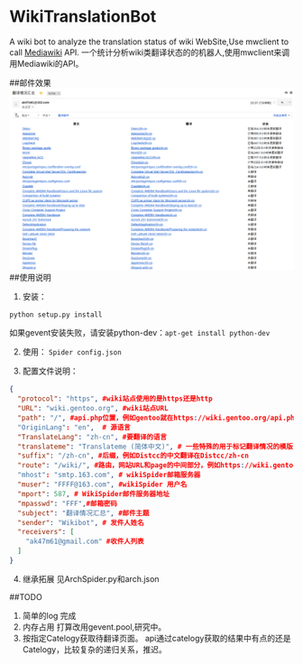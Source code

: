 # WikiTranslationBot
A wiki bot to analyze the translation status of wiki WebSite,Use mwclient to call [Mediawiki](https://www.mediawiki.org/wiki/MediaWiki) API.
一个统计分析wiki类翻译状态的的机器人,使用mwclient来调用Mediawiki的API。

##邮件效果
![mail](mail.png)
##使用说明
1. 安装：
```
python setup.py install
```
如果gevent安装失败，请安装python-dev：`apt-get install python-dev`

2. 使用：
`Spider config.json`

3. 配置文件说明：
```json
{
  "protocol": "https", #wiki站点使用的是https还是http
  "URL": "wiki.gentoo.org", #wiki站点URL
  "path": "/", #api.php位置，例如gentoo就在https://wiki.gentoo.org/api.php
  "OriginLang": "en",  # 源语言
  "TranslateLang": "zh-cn", #要翻译的语言
  "translateme": "Translateme (简体中文)", # 一些特殊的用于标记翻译情况的模版，可选。
  "suffix": "/zh-cn", #后缀，例如Distcc的中文翻译在Distcc/zh-cn
  "route": "/wiki/", #路由，网站URL和page的中间部分，例如https://wiki.gentoo.org/wiki/Distcc/zh-cn的/wiki/
  "mhost": "smtp.163.com", # wikiSpider邮箱服务器
  "muser": "FFFF@163.com", #wikiSpider 用户名
  "mport": 587, # WikiSpider邮件服务器地址
  "mpasswd": "FFF",#邮箱密码
  "subject": "翻译情况汇总", #邮件主题
  "sender": "Wikibot", # 发件人姓名
  "receivers": [
    "ak47m61@gmail.com" #收件人列表
  ]
}
```

4. 继承拓展
见ArchSpider.py和arch.json


##TODO
1. 简单的log 
完成
2. 内存占用
打算改用gevent.pool,研究中。
3. 按指定Catelogy获取待翻译页面。
api通过catelogy获取的结果中有点的还是Catelogy，比较复杂的递归关系，推迟。
